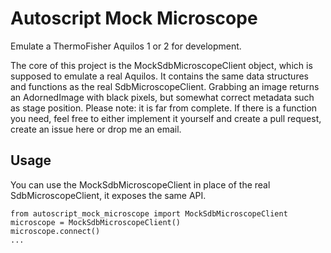 # Autoscript Mock Microscope

Emulate a ThermoFisher Aquilos 1 or 2 for development.

The core of this project is the MockSdbMicroscopeClient object, which is supposed to emulate a real Aquilos.
It contains the same data structures and functions as the real SdbMicroscopeClient.
Grabbing an image returns an AdornedImage with black pixels, but somewhat correct metadata such as stage position.
Please note: it is far from complete.
If there is a function you need, feel free to either implement it yourself and create a pull request, create an issue here or drop me an email.

## Usage

You can use the MockSdbMicroscopeClient in place of the real SdbMicroscopeClient, it exposes the same API.

```
from autoscript_mock_microscope import MockSdbMicroscopeClient
microscope = MockSdbMicroscopeClient()
microscope.connect()
...
```
